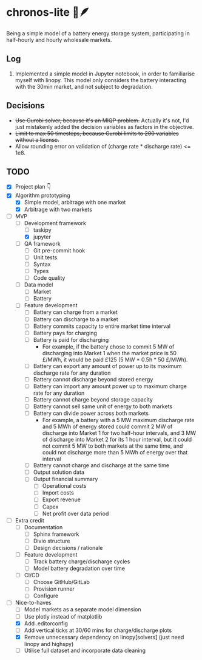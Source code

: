 # chronos-lite 🔋🪶

Being a simple model of a battery energy storage system, participating in half-hourly and hourly wholesale markets.

## Log

1. Implemented a simple model in Jupyter notebook, in order to familiarise myself with linopy.
    This model only considers the battery interacting with the 30min market, and not subject to degradation.

## Decisions

- ~~Use Gurobi solver, because it's an MIQP problem.~~ Actually it's not, I'd just mistakenly added the decision
    variables as factors in the objective.
- ~~Limit to max 50 timesteps, because Gurobi limits to 200 variables without a license.~~
- Allow rounding error on validation of (charge rate * discharge rate) <= 1e8.

## TODO

- [x] Project plan 👇
- [x] Algorithm prototyping
    - [x] Simple model, arbitrage with one market
    - [x] Arbitrage with two markets
- [ ] MVP
    - [ ] Development framework
        - [ ] taskipy
        - [x] jupyter
    - [ ] QA framework
        - [ ] Git pre-commit hook
        - [ ] Unit tests
        - [ ] Syntax
        - [ ] Types
        - [ ] Code quality
    - [ ] Data model
        - [ ] Market
        - [ ] Battery
    - [ ] Feature development
        - [ ] Battery can charge from a market
        - [ ] Battery can discharge to a market
        - [ ] Battery commits capacity to entire market time interval
        - [ ] Battery pays for charging
        - [ ] Battery is paid for discharging
            - For example, if the battery chose to commit 5 MW of discharging into Market 1 when the market price is
                50 £/MWh, it would be paid £125 (5 MW * 0.5h * 50 £/MWh).
        - [ ] Battery can export any amount of power up to its maximum discharge rate for any duration
        - [ ] Battery cannot discharge beyond stored energy
        - [ ] Battery can import any amount power up to maximum charge rate for any duration
        - [ ] Battery cannot charge beyond storage capacity
        - [ ] Battery cannot sell same unit of energy to both markets
        - [ ] Battery can divide power across both markets
            - For example, a battery with a 5 MW maximum discharge rate and 5 MWh of energy stored
                could commit 2 MW of discharge into Market 1 for two half-hour intervals, and 3 MW of
                discharge into Market 2 for its 1 hour interval, but it could not commit 5 MW to both markets at
                the same time, and could not discharge more than 5 MWh of energy over that interval
        - [ ] Battery cannot charge and discharge at the same time
        - [ ] Output solution data
        - [ ] Output financial summary
            - [ ] Operational costs
            - [ ] Import costs
            - [ ] Export revenue
            - [ ] Capex
            - [ ] Net profit over data period
- [ ] Extra credit
    - [ ] Documentation
        - [ ] Sphinx framework
        - [ ] Divio structure
        - [ ] Design decisions / rationale
    - [ ] Feature development
        - [ ] Track battery charge/discharge cycles
        - [ ] Model battery degradation over time
    - [ ] CI/CD
        - [ ] Choose GitHub/GitLab
        - [ ] Provision runner
        - [ ] Configure
- [ ] Nice-to-haves
    - [ ] Model markets as a separate model dimension
    - [ ] Use plotly instead of matplotlib
    - [x] Add .editorconfig
    - [ ] Add vertical ticks at 30/60 mins for charge/discharge plots
    - [x] Remove unnecessary dependency on linopy[solvers] (just need linopy and highspy)
    - [ ] Utilise full dataset and incorporate data cleaning
